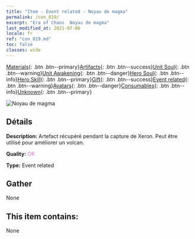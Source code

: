 ```yaml
---
title: "Item - Event related - Noyau de magma"
permalink: /con_819/
excerpt: "Era of Chaos  Noyau de magma"
last_modified_at: 2021-07-06
locale: fr
ref: "con_819.md"
toc: false
classes: wide
---
```

 [Materials](/ItemsFR/){: .btn .btn--primary}[Artifacts](/ItemsFR/Artifacts/){: .btn .btn--success}[Unit Soul](/ItemsFR/UnitSoul/){: .btn .btn--warning}[Unit Awakening](/ItemsFR/UnitAwakening/){: .btn .btn--danger}[Hero Soul](/ItemsFR/HeroSoul/){: .btn .btn--info}[Hero Skill](/ItemsFR/HeroSkill/){: .btn .btn--primary}[Gift](/ItemsFR/Gift/){: .btn .btn--success}[Event related](/ItemsFR/Events/){: .btn .btn--warning}[Avatars](/ItemsFR/Avatars/){: .btn .btn--danger}[Consumables](/ItemsFR/Consumables/){: .btn .btn--info}[Unknown](/ItemsFR/Unknown/){: .btn .btn--primary}

 ![Noyau de magma](/images/t/i_3091.png)

## Détails
 **Description:** Artefact récupéré pendant la capture de Xeron. Peut être utilisé pour améliorer un volcan.

 **Quality:** <span style="color: #DA70D6">OK</span>

 **Type:** Event related

## Gather

  None

## This item contains:

  None

